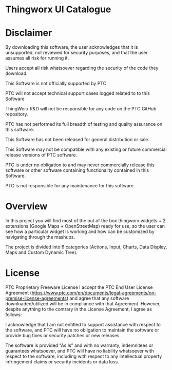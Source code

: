 # Thingworx UI Catalogue

# Disclaimer
By downloading this software, the user acknowledges that it is unsupported, not reviewed for security purposes, and that the user assumes all risk for running it.

Users accept all risk whatsoever regarding the security of the code they download.

This Software is not officially supported by PTC

PTC will not accept technical support cases logged related to to this Software

ThingWorx R&D will not be responsible for any code on the PTC GitHub repository.

PTC has not performed its full breadth of testing and quality assurance on this software.

This Software has not been released for general distribution or sale.

This Software may not be compatible with any existing or future commercial release versions of PTC software.

PTC is under no obligation to and may never commercially release this software or other software containing functionality contained in this Software.

PTC is not responsible for any maintenance for this software.

# Overview
In this project you will find most of the out of the box thingworx widgets + 2 extensions (Google Maps + OpenStreetMap) ready for use, so the user can see how a particular widget is working and how can be customized by navigating through the mashups.

The project is divided into 6 categories (Actions, Input, Charts, Data Display, Maps and Custom Dynamic Tree).


# License
PTC Proprietary Freeware License
I accept the PTC End User License Agreement (https://www.ptc.com/en/documents/legal-agreements/on-premise-license-agreements) and agree that any software downloaded/utilized will be in compliance with that Agreement. However, despite anything to the contrary in the License Agreement, I agree as follows:

I acknowledge that I am not entitled to support assistance with respect to the software, and PTC will have no obligation to maintain the software or provide bug fixes or security patches or new releases.

The software is provided “As Is” and with no warranty, indemnitees or guarantees whatsoever, and PTC will have no liability whatsoever with respect to the software, including with respect to any intellectual property infringement claims or security incidents or data loss.
